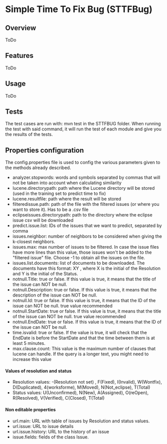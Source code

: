 # Simple Time To Fix Bug (STTFBug)

## Overview 
  ToDo

## Features 
  ToDo

## Usage 
  ToDo

## Tests
The test cases are run with: mvn test in the STTFBUG folder.
When running the test with said command, it will run the test of each module and give you the results of the tests.

## Properties configuration
The config.properties file is used to config the various parameters given to the methods already described.
- analyzer.stopwords: words and symbols separated by commas that will not be taken into account when calculating similarity
- lucene.directorypath: path where the Lucene directory will be stored (used in the training set to predict time to fix)
- lucene.resultfile: path where the result will be stored
- filteredissue.path: path of the file with the filtered issues (or where you want to store it). Has to be a .csv file
- eclipseissues.directorypath: path to the directory where the eclipse issue csv will be downloaded
- predict.issue.list: IDs of the issues that we want to predict, separated by comma
- issues.neighbor: number of neighbors to be considered when giving the k-closest neighbors.
- issues.max: max number of issues to be filtered. In case the issue files have more lines than this value, those issues won't be added to the "filtered issue" file. Choose -1 to obtain all the issues on the file.
- issues.list.documents: list of documents to be downloaded. The documents have this format: XY , where X is the initial of the Resolution and Y is the initial of the Status.
- notnull.Title: true or false. If this value is true, it means that the title of the issue can NOT be null.
- notnull.Description: true or false. If this value is true, it means that the description of the issue can NOT be null.
- notnull.Id: true or false. If this value is true, it means that the ID of the issue can NOT be null. true value recommended
- notnull.StartDate: true or false. If this value is true, it means that the title of the issue can NOT be null. true value recommended
- notnull.EndDate: true or false. If this value is true, it means that the ID of the issue can NOT be null. 
- time.isvalid: true or false. If the value is true, it will check that the EndDate is before the StartDate and that the time between them is at least 5 minutes.
- max.clause.count: This value is the maximum number of clauses that lucene can handle. If the query is a longer text, you might need to increase this value

#### Values of resolution and status
- Resolution values: -(Resolution not set) , F(Fixed), I(Invalid), W(Wontfix), D(Duplicated), 4(worksforme), M(Moved), N(Not_eclipse), T(Total)
- Status values: U(Unconfirmed), N(New), A(Assigned), O(reOpen), R(Resolved), V(Verified), C(Closed), T(Total)

#### Non editable properties
- url.main: URL with table of issues by Resolution and status values.
- url.issue: URL to issue details
- url.issue.history: URL to the history of an issue
- issue.fields: fields of the class Issue.
